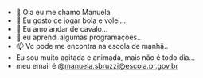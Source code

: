 - 👋 Ola eu me chamo Manuela
- 👀 Eu gosto de jogar bola e volei...
- 🌱 Eu amo andar de cavalo...
- 💞️ eu aprendi algumas programações...
- 📫 Vc pode me encontra na escola de manhã..
- Eu  sou muito agitada e animada, mais não é todo dia...
- meu email é @manuela.sbruzzi@escola.pr.gov.br

<!---
manusbruzzi16/manusbruzzi16 is a ✨ special ✨ repository because its `README.md` (this file) appears on your GitHub profile.
You can click the Preview link to take a look at your changes.
--->
